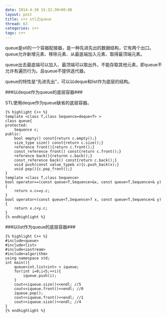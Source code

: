 ```yaml
---
date: 2014-4-30 15:32:30+00:00
layout: post
title: c++ stl之queue
thread: 63
categories: c++
tags: c++
---
```


queue是stl的一个容器配接器，是一种先进先出的数据结构，它有两个出口。queue允许新增元素、移除元素、从最底端加入元素、取得最顶端元素。

queue出去最底端可以加入、最顶端可以取出外，不能存取其他元素，即queue不允许有遍历行为。且queue不提供迭代器。

queue的特性是“先进先出”，可以以deque和list作为底层的结构。

###以deque作为queue的底层容器###

STL使用deque作为queue缺省的底层容器。

	{% highlight C++ %}
	template <class T,class Sequence=deque<T> >
	class queue{
	protected:
		Sequence c;
	public:
		bool empty() const{return c.empty();}
		size_type size() const{return c.size();}
		reference front(){return c.front();}
		const_reference front() const{return c.front();}
		reference back(){returnn c.back();}
		const_reference back() const{return c.back();}
		void push(const value_type& x){c.push_back(x);}
		void pop(){c.pop_front();} 
	}
	template <class T,class Sequence>
	bool operator==(const queue<T,Sequence>&x, const queue<T,Sequence>& y){
		return x.c==y.c;
	}
	bool operator<(const queue<T,Sequence>7 x, const queue<T,Sequence>& y){
		return x.c<y.c;
	}
	{% endhighlight %}

###以list作为queue的底层容器###

	{% highlight C++ %}
	#include<queue>
	#include<list>
	#include<iostream>
	#include<algorithm>
	using namespace std;
	int main(){
		queue<int,list<int> > iqueue;
		for(int i=0;i<5;++i){
			iqueue.push(i);
		}
		cout<<iqueue.size()<<endl; //5
		cout<<iqueue.front()<<endl; //0
		iqueue.pop();
		cout<<iqueue.front()<<endl; //1
		cout<<iqueue.size()<<endl; //4
	}
	{% endhighlight %}